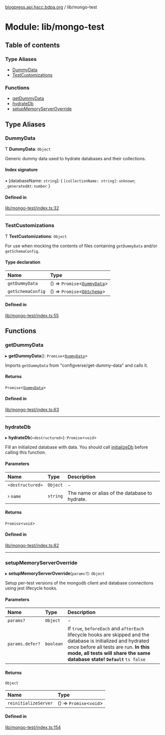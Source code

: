 [blogpress.api.hscc.bdpa.org](../README.md) / lib/mongo-test

# Module: lib/mongo-test

## Table of contents

### Type Aliases

- [DummyData](lib_mongo_test.md#dummydata)
- [TestCustomizations](lib_mongo_test.md#testcustomizations)

### Functions

- [getDummyData](lib_mongo_test.md#getdummydata)
- [hydrateDb](lib_mongo_test.md#hydratedb)
- [setupMemoryServerOverride](lib_mongo_test.md#setupmemoryserveroverride)

## Type Aliases

### DummyData

Ƭ **DummyData**: `Object`

Generic dummy data used to hydrate databases and their collections.

#### Index signature

▪ [databaseName: `string`]: { `[collectionName: string]`: `unknown`; `_generatedAt`: `number`  }

#### Defined in

[lib/mongo-test/index.ts:32](https://github.com/nhscc/blogpress.api.hscc.bdpa.org/blob/742232e/lib/mongo-test/index.ts#L32)

___

### TestCustomizations

Ƭ **TestCustomizations**: `Object`

For use when mocking the contents of files containing `getDummyData` and/or
`getSchemaConfig`.

#### Type declaration

| Name | Type |
| :------ | :------ |
| `getDummyData` | () => `Promise`<[`DummyData`](lib_mongo_test.md#dummydata)\> |
| `getSchemaConfig` | () => `Promise`<[`DbSchema`](lib_mongo_schema.md#dbschema)\> |

#### Defined in

[lib/mongo-test/index.ts:55](https://github.com/nhscc/blogpress.api.hscc.bdpa.org/blob/742232e/lib/mongo-test/index.ts#L55)

## Functions

### getDummyData

▸ **getDummyData**(): `Promise`<[`DummyData`](lib_mongo_test.md#dummydata)\>

Imports `getDummyData` from "configverse/get-dummy-data" and calls it.

#### Returns

`Promise`<[`DummyData`](lib_mongo_test.md#dummydata)\>

#### Defined in

[lib/mongo-test/index.ts:63](https://github.com/nhscc/blogpress.api.hscc.bdpa.org/blob/742232e/lib/mongo-test/index.ts#L63)

___

### hydrateDb

▸ **hydrateDb**(`«destructured»`): `Promise`<`void`\>

Fill an initialized database with data. You should call [initializeDb](lib_mongo_schema.md#initializedb)
before calling this function.

#### Parameters

| Name | Type | Description |
| :------ | :------ | :------ |
| `«destructured»` | `Object` | - |
| › `name` | `string` | The name or alias of the database to hydrate. |

#### Returns

`Promise`<`void`\>

#### Defined in

[lib/mongo-test/index.ts:82](https://github.com/nhscc/blogpress.api.hscc.bdpa.org/blob/742232e/lib/mongo-test/index.ts#L82)

___

### setupMemoryServerOverride

▸ **setupMemoryServerOverride**(`params?`): `Object`

Setup per-test versions of the mongodb client and database connections using
jest lifecycle hooks.

#### Parameters

| Name | Type | Description |
| :------ | :------ | :------ |
| `params?` | `Object` | - |
| `params.defer?` | `boolean` | If `true`, `beforeEach` and `afterEach` lifecycle hooks are skipped and the database is initialized and hydrated once before all tests are run. **In this mode, all tests will share the same database state!** **`Default`** ```ts false ``` |

#### Returns

`Object`

| Name | Type |
| :------ | :------ |
| `reinitializeServer` | () => `Promise`<`void`\> |

#### Defined in

[lib/mongo-test/index.ts:154](https://github.com/nhscc/blogpress.api.hscc.bdpa.org/blob/742232e/lib/mongo-test/index.ts#L154)
